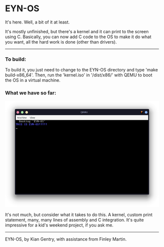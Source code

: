 # EYN-OS

It's here. Well, a bit of it at least.

It's mostly unfinished, but there's a kernel and it can print to the screen using C. Basically, you can now add C code to the OS to make it do what you want, all the hard work is done (other than drivers).

---

### To build:

To build it, you just need to change to the EYN-OS directory and type 'make build-x86_64'. Then, run the 'kernel.iso' in '/dist/x86/' with QEMU to boot the OS in a virtual machine.

### What we have so far:

![An entirely from scratch print statement onto the screen.](image.png)

It's not much, but consider what it takes to do this. A kernel, custom print statement, many, many lines of assembly and C integration.
It's quite impressive for a kid's weekend project, if you ask me.

---

EYN-OS, by Kian Gentry, with assistance from Finley Martin.